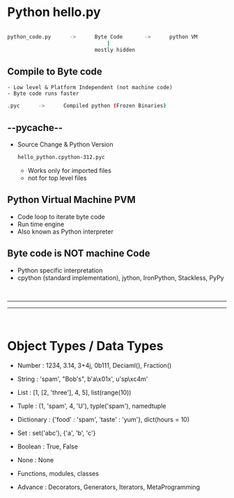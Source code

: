 # Python hello.py

```bash

python_code.py      ->      Byte Code       ->      python VM
                                |
                            mostly hidden

```

## Compile to Byte code
    - Low level & Platform Independent (not machine code) 
    - Byte code runs faster

```bash
.pyc      ->      Compiled python (Frozen Binaries)

```

## --pycache--
- Source Change & Python Version
    ```bash
    hello_python.cpython-312.pyc
    ```
    - Works only for imported files
    - not for top level files

## Python Virtual Machine PVM

- Code loop to iterate byte code
- Run time engine
- Also known as Python interpreter

## Byte code is NOT machine Code

- Python specific interpretation
- cpython (standard implementation), jython, IronPython, Stackless, PyPy

<br/>
    
---
---

<br/>

# Object Types / Data Types

- Number : 1234, 3.14, 3+4j, 0b111, Deciaml(), Fraction()

- String : 'spam', "Bob's", b'a\x01x', u'sp\xc4m'

- List : [1, [2, 'three'], 4, 5], list(range(10))

- Tuple : (1, 'spam', 4, 'U'), typle('spam'), namedtuple

- Dictionary : {'food' : 'spam', 'taste' : 'yum'}, dict(hours = 10)

- Set : set('abc'), {'a', 'b', 'c'}

- Boolean : True, False

- None : None

- Functions, modules, classes

- Advance : Decorators, Generators, Iterators, MetaProgramming
